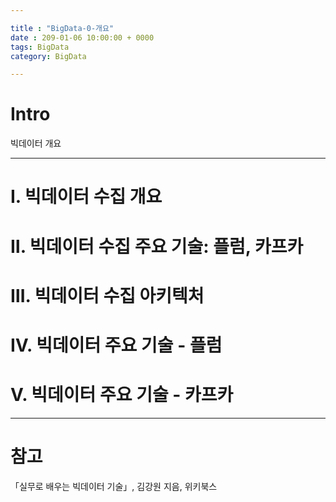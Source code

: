 ```yaml
---

title : "BigData-0-개요"
date : 209-01-06 10:00:00 + 0000
tags: BigData
category: BigData

---
```


# Intro
빅데이터 개요

***

# Ⅰ. 빅데이터 수집 개요

# Ⅱ. 빅데이터 수집 주요 기술: 플럼, 카프카

# Ⅲ. 빅데이터 수집 아키텍처

# Ⅳ. 빅데이터 주요 기술 - 플럼

# Ⅴ. 빅데이터 주요 기술 - 카프카
***

# 참고
「실무로 배우는 빅데이터 기술」, 김강원 지음, 위키북스
